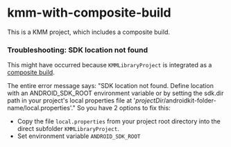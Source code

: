 # kmm-with-composite-build
This is a KMM project, which includes a composite build. 

### Troubleshooting: SDK location not found

This might have occurred because `KMMLibraryProject` is integrated as
a [composite build](https://docs.gradle.org/current/userguide/composite_builds.html).

The entire error message says:
"SDK location not found. Define location with an ANDROID_SDK_ROOT environment variable or by setting
the sdk.dir path in your project's local properties file at '$projectDir/$androidkit-folder-name/local.properties'."
So you have 2 options to fix this:

- Copy the file `local.properties` from your project root directory into the direct subfolder `KMMLibraryProject`.
- Set environment variable `ANDROID_SDK_ROOT`
